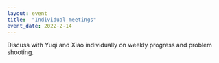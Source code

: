 ```yaml
---
layout: event
title:  "Individual meetings"
event_date: 2022-2-14
---
```


Discuss with Yuqi and Xiao individually on weekly progress and problem shooting.
